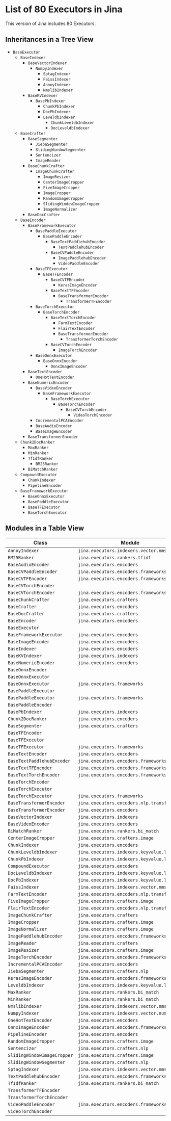 # List of 80 Executors in Jina

This version of Jina includes 80 Executors.

## Inheritances in a Tree View
- `BaseExecutor`
   - `BaseIndexer`
      - `BaseVectorIndexer`
         - `NumpyIndexer`
            - `SptagIndexer`
            - `FaissIndexer`
            - `AnnoyIndexer`
            - `NmslibIndexer`
      - `BaseKVIndexer`
         - `BasePbIndexer`
            - `ChunkPbIndexer`
            - `DocPbIndexer`
            - `LeveldbIndexer`
               - `ChunkLeveldbIndexer`
               - `DocLeveldbIndexer`
   - `BaseCrafter`
      - `BaseSegmenter`
         - `JiebaSegmenter`
         - `SlidingWindowSegmenter`
         - `Sentencizer`
         - `ImageReader`
      - `BaseChunkCrafter`
         - `ImageChunkCrafter`
            - `ImageResizer`
            - `CenterImageCropper`
            - `FiveImageCropper`
            - `ImageCropper`
            - `RandomImageCropper`
            - `SlidingWindowImageCropper`
            - `ImageNormalizer`
      - `BaseDocCrafter`
   - `BaseEncoder`
      - `BaseFrameworkExecutor`
         - `BasePaddleExecutor`
            - `BasePaddleEncoder`
               - `BaseTextPaddlehubEncoder`
                  - `TextPaddlehubEncoder`
               - `BaseCVPaddleEncoder`
                  - `ImagePaddlehubEncoder`
                  - `VideoPaddleEncoder`
         - `BaseTFExecutor`
            - `BaseTFEncoder`
               - `BaseCVTFEncoder`
                  - `KerasImageEncoder`
               - `BaseTextTFEncoder`
                  - `BaseTransformerEncoder`
                     - `TransformerTFEncoder`
         - `BaseTorchExecutor`
            - `BaseTorchEncoder`
               - `BaseTextTorchEncoder`
                  - `FarmTextEncoder`
                  - `FlairTextEncoder`
                  - `BaseTransformerEncoder`
                     - `TransformerTorchEncoder`
               - `BaseCVTorchEncoder`
                  - `ImageTorchEncoder`
         - `BaseOnnxExecutor`
            - `BaseOnnxEncoder`
               - `OnnxImageEncoder`
      - `BaseTextEncoder`
         - `OneHotTextEncoder`
      - `BaseNumericEncoder`
         - `BaseVideoEncoder`
            - `BaseFrameworkExecutor`
               - `BaseTorchExecutor`
                  - `BaseTorchEncoder`
                     - `BaseCVTorchEncoder`
                        - `VideoTorchEncoder`
         - `IncrementalPCAEncoder`
         - `BaseAudioEncoder`
         - `BaseImageEncoder`
      - `BaseTransformerEncoder`
   - `Chunk2DocRanker`
      - `MaxRanker`
      - `MinRanker`
      - `TfIdfRanker`
         - `BM25Ranker`
      - `BiMatchRanker`
   - `CompoundExecutor`
      - `ChunkIndexer`
      - `PipelineEncoder`
   - `BaseFrameworkExecutor`
      - `BaseOnnxExecutor`
      - `BasePaddleExecutor`
      - `BaseTFExecutor`
      - `BaseTorchExecutor`

## Modules in a Table View 

| Class | Module |
| --- | --- |
| `AnnoyIndexer` | `jina.executors.indexers.vector.nmslib` |
| `BM25Ranker` | `jina.executors.rankers.tfidf` |
| `BaseAudioEncoder` | `jina.executors.encoders` |
| `BaseCVPaddleEncoder` | `jina.executors.encoders.frameworks` |
| `BaseCVTFEncoder` | `jina.executors.encoders.frameworks` |
| `BaseCVTorchEncoder` |   |
| `BaseCVTorchEncoder` | `jina.executors.encoders.frameworks` |
| `BaseChunkCrafter` | `jina.executors.crafters` |
| `BaseCrafter` | `jina.executors.encoders` |
| `BaseDocCrafter` | `jina.executors.crafters` |
| `BaseEncoder` | `jina.executors.encoders` |
| `BaseExecutor` |   |
| `BaseFrameworkExecutor` | `jina.executors.encoders` |
| `BaseImageEncoder` | `jina.executors.encoders` |
| `BaseIndexer` | `jina.executors.encoders` |
| `BaseKVIndexer` | `jina.executors.indexers` |
| `BaseNumericEncoder` | `jina.executors.encoders` |
| `BaseOnnxEncoder` |   |
| `BaseOnnxExecutor` |   |
| `BaseOnnxExecutor` | `jina.executors.frameworks` |
| `BasePaddleExecutor` |   |
| `BasePaddleExecutor` | `jina.executors.frameworks` |
| `BasePaddleEncoder` |   |
| `BasePbIndexer` | `jina.executors.indexers` |
| `Chunk2DocRanker` | `jina.executors.encoders` |
| `BaseSegmenter` | `jina.executors.crafters` |
| `BaseTFEncoder` |   |
| `BaseTFExecutor` |   |
| `BaseTFExecutor` | `jina.executors.frameworks` |
| `BaseTextEncoder` | `jina.executors.encoders` |
| `BaseTextPaddlehubEncoder` | `jina.executors.encoders.frameworks` |
| `BaseTextTFEncoder` | `jina.executors.encoders.frameworks` |
| `BaseTextTorchEncoder` | `jina.executors.encoders.frameworks` |
| `BaseTorchEncoder` |   |
| `BaseTorchExecutor` |   |
| `BaseTorchExecutor` | `jina.executors.frameworks` |
| `BaseTransformerEncoder` | `jina.executors.encoders.nlp.transformer` |
| `BaseTransformerEncoder` | `jina.executors.encoders` |
| `BaseVectorIndexer` | `jina.executors.indexers` |
| `BaseVideoEncoder` | `jina.executors.encoders` |
| `BiMatchRanker` | `jina.executors.rankers.bi_match` |
| `CenterImageCropper` | `jina.executors.crafters.image` |
| `ChunkIndexer` | `jina.executors.encoders` |
| `ChunkLeveldbIndexer` | `jina.executors.indexers.keyvalue.leveldb` |
| `ChunkPbIndexer` | `jina.executors.indexers.keyvalue.leveldb` |
| `CompoundExecutor` | `jina.executors.encoders` |
| `DocLeveldbIndexer` | `jina.executors.indexers.keyvalue.leveldb` |
| `DocPbIndexer` | `jina.executors.indexers.keyvalue.leveldb` |
| `FaissIndexer` | `jina.executors.indexers.vector.nmslib` |
| `FarmTextEncoder` | `jina.executors.encoders.nlp.transformer` |
| `FiveImageCropper` | `jina.executors.crafters.image` |
| `FlairTextEncoder` | `jina.executors.encoders.nlp.transformer` |
| `ImageChunkCrafter` | `jina.executors.crafters` |
| `ImageCropper` | `jina.executors.crafters.image` |
| `ImageNormalizer` | `jina.executors.crafters.image` |
| `ImagePaddlehubEncoder` | `jina.executors.encoders.frameworks` |
| `ImageReader` | `jina.executors.crafters` |
| `ImageResizer` | `jina.executors.crafters.image` |
| `ImageTorchEncoder` | `jina.executors.encoders.frameworks` |
| `IncrementalPCAEncoder` | `jina.executors.encoders` |
| `JiebaSegmenter` | `jina.executors.crafters.nlp` |
| `KerasImageEncoder` | `jina.executors.encoders.frameworks` |
| `LeveldbIndexer` | `jina.executors.indexers.keyvalue.leveldb` |
| `MaxRanker` | `jina.executors.rankers.bi_match` |
| `MinRanker` | `jina.executors.rankers.bi_match` |
| `NmslibIndexer` | `jina.executors.indexers.vector.nmslib` |
| `NumpyIndexer` | `jina.executors.indexers.vector.numpy` |
| `OneHotTextEncoder` | `jina.executors.encoders` |
| `OnnxImageEncoder` | `jina.executors.encoders.frameworks` |
| `PipelineEncoder` | `jina.executors.encoders` |
| `RandomImageCropper` | `jina.executors.crafters.image` |
| `Sentencizer` | `jina.executors.crafters.nlp` |
| `SlidingWindowImageCropper` | `jina.executors.crafters.image` |
| `SlidingWindowSegmenter` | `jina.executors.crafters.nlp` |
| `SptagIndexer` | `jina.executors.indexers.vector.nmslib` |
| `TextPaddlehubEncoder` | `jina.executors.encoders.frameworks` |
| `TfIdfRanker` | `jina.executors.rankers.bi_match` |
| `TransformerTFEncoder` |   |
| `TransformerTorchEncoder` |   |
| `VideoPaddleEncoder` | `jina.executors.encoders.frameworks` |
| `VideoTorchEncoder` |   |